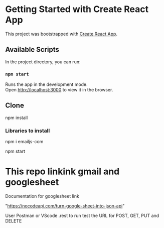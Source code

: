 # Getting Started with Create React App

This project was bootstrapped with [Create React App](https://github.com/facebook/create-react-app).

## Available Scripts

In the project directory, you can run:

### `npm start`

Runs the app in the development mode.\
Open [http://localhost:3000](http://localhost:3000) to view it in the browser.

## Clone 

npm install

### Libraries to install

npm i emailjs-com

npm start 

# This repo linkink gmail and googlesheet 

Documentation for googlesheet link

"https://nocodeapi.com/turn-google-sheet-into-json-api"

User Postman or VScode .rest to run test the URL for POST, GET, PUT and DELETE



